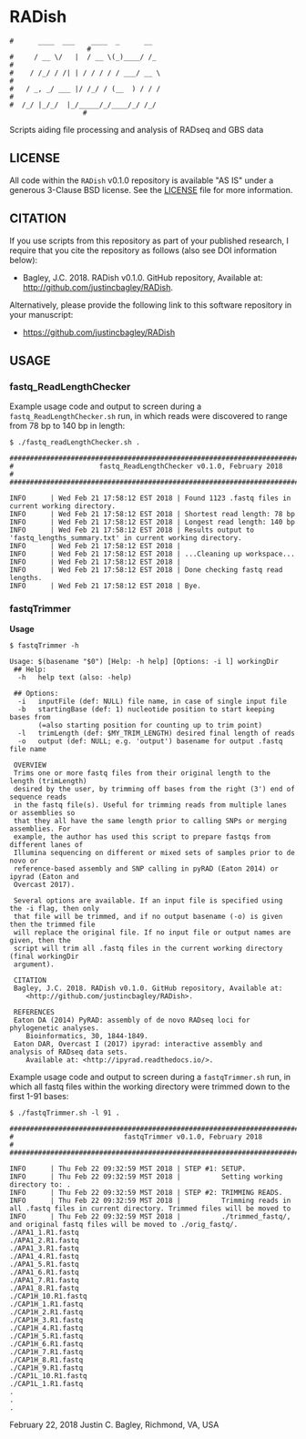 # RADish

```
#      ____  ___    ____  _      __                                                      #
#     / __ \/   |  / __ \(_)____/ /_                                                     #
#    / /_/ / /| | / / / / / ___/ __ \                                                    #
#   / _, _/ ___ |/ /_/ / (__  ) / / /                                                    #
#  /_/ |_/_/  |_/_____/_/____/_/ /_/                                                     #
```

Scripts aiding file processing and analysis of RADseq and GBS data

## LICENSE

All code within the ```RADish``` v0.1.0 repository is available "AS IS" under a generous 3-Clause BSD license. See the [LICENSE](LICENSE) file for more information.

## CITATION

If you use scripts from this repository as part of your published research, I require that you cite the repository as follows (also see DOI information below): 
  
- Bagley, J.C. 2018. RADish v0.1.0. GitHub repository, Available at: http://github.com/justincbagley/RADish.

Alternatively, please provide the following link to this software repository in your manuscript:

- https://github.com/justincbagley/RADish


## USAGE

### fastq_ReadLengthChecker

Example usage code and output to screen during a ```fastq_ReadLengthChecker.sh``` run, in which
reads were discovered to range from 78 bp to 140 bp in length:

```
$ ./fastq_readLengthChecker.sh .

##########################################################################################
#                     fastq_ReadLengthChecker v0.1.0, February 2018                      #
##########################################################################################

INFO      | Wed Feb 21 17:58:12 EST 2018 | Found 1123 .fastq files in current working directory. 
INFO      | Wed Feb 21 17:58:12 EST 2018 | Shortest read length: 78 bp 
INFO      | Wed Feb 21 17:58:12 EST 2018 | Longest read length: 140 bp 
INFO      | Wed Feb 21 17:58:12 EST 2018 | Results output to 'fastq_lengths_summary.txt' in current working directory.
INFO      | Wed Feb 21 17:58:12 EST 2018 | 
INFO      | Wed Feb 21 17:58:12 EST 2018 | ...Cleaning up workspace... 
INFO      | Wed Feb 21 17:58:12 EST 2018 | 
INFO      | Wed Feb 21 17:58:12 EST 2018 | Done checking fastq read lengths. 
INFO      | Wed Feb 21 17:58:12 EST 2018 | Bye.
```

### fastqTrimmer

**Usage**

```
$ fastqTrimmer -h

Usage: $(basename "$0") [Help: -h help] [Options: -i l] workingDir 
 ## Help:
  -h   help text (also: -help)

 ## Options:
  -i   inputFile (def: NULL) file name, in case of single input file
  -b   startingBase (def: 1) nucleotide position to start keeping bases from
       (=also starting position for counting up to trim point)
  -l   trimLength (def: $MY_TRIM_LENGTH) desired final length of reads
  -o   output (def: NULL; e.g. 'output') basename for output .fastq file name
  
 OVERVIEW
 Trims one or more fastq files from their original length to the length (trimLength) 
 desired by the user, by trimming off bases from the right (3') end of sequence reads
 in the fastq file(s). Useful for trimming reads from multiple lanes or assemblies so 
 that they all have the same length prior to calling SNPs or merging assemblies. For 
 example, the author has used this script to prepare fastqs from different lanes of 
 Illumina sequencing on different or mixed sets of samples prior to de novo or 
 reference-based assembly and SNP calling in pyRAD (Eaton 2014) or ipyrad (Eaton and 
 Overcast 2017).
 
 Several options are available. If an input file is specified using the -i flag, then only 
 that file will be trimmed, and if no output basename (-o) is given then the trimmed file 
 will replace the original file. If no input file or output names are given, then the 
 script will trim all .fastq files in the current working directory (final workingDir
 argument).

 CITATION
 Bagley, J.C. 2018. RADish v0.1.0. GitHub repository, Available at: 
	<http://github.com/justincbagley/RADish>.

 REFERENCES
 Eaton DA (2014) PyRAD: assembly of de novo RADseq loci for phylogenetic analyses. 
	Bioinformatics, 30, 1844-1849.
 Eaton DAR, Overcast I (2017) ipyrad: interactive assembly and analysis of RADseq data sets. 
	Available at: <http://ipyrad.readthedocs.io/>.
```

Example usage code and output to screen during a ```fastqTrimmer.sh``` run, in which all fastq
files within the working directory were trimmed down to the first 1-91 bases:


```
$ ./fastqTrimmer.sh -l 91 .

##########################################################################################
#                           fastqTrimmer v0.1.0, February 2018                           #
##########################################################################################

INFO      | Thu Feb 22 09:32:59 MST 2018 | STEP #1: SETUP. 
INFO      | Thu Feb 22 09:32:59 MST 2018 |          Setting working directory to: . 
INFO      | Thu Feb 22 09:32:59 MST 2018 | STEP #2: TRIMMING READS. 
INFO      | Thu Feb 22 09:32:59 MST 2018 |          Trimming reads in all .fastq files in current directory. Trimmed files will be moved to 
INFO      | Thu Feb 22 09:32:59 MST 2018 |          ./trimmed_fastq/, and original fastq files will be moved to ./orig_fastq/.  
./APA1_1.R1.fastq
./APA1_2.R1.fastq
./APA1_3.R1.fastq
./APA1_4.R1.fastq
./APA1_5.R1.fastq
./APA1_6.R1.fastq
./APA1_7.R1.fastq
./APA1_8.R1.fastq
./CAP1H_10.R1.fastq
./CAP1H_1.R1.fastq
./CAP1H_2.R1.fastq
./CAP1H_3.R1.fastq
./CAP1H_4.R1.fastq
./CAP1H_5.R1.fastq
./CAP1H_6.R1.fastq
./CAP1H_7.R1.fastq
./CAP1H_8.R1.fastq
./CAP1H_9.R1.fastq
./CAP1L_10.R1.fastq
./CAP1L_1.R1.fastq
.
.
.
```


February 22, 2018
Justin C. Bagley, Richmond, VA, USA
